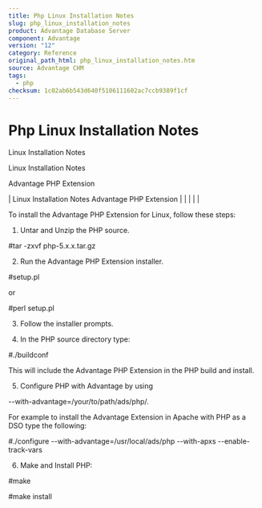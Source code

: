 ```yaml
---
title: Php Linux Installation Notes
slug: php_linux_installation_notes
product: Advantage Database Server
component: Advantage
version: "12"
category: Reference
original_path_html: php_linux_installation_notes.htm
source: Advantage CHM
tags:
  - php
checksum: 1c02ab6b543d640f5106111602ac7ccb9389f1cf
---
```


# Php Linux Installation Notes

Linux Installation Notes

Linux Installation Notes

Advantage PHP Extension

| Linux Installation Notes  Advantage PHP Extension |  |  |  |  |

To install the Advantage PHP Extension for Linux, follow these steps:

1) Untar and Unzip the PHP source.

#tar -zxvf php-5.x.x.tar.gz

2) Run the Advantage PHP Extension installer.

#setup.pl

or

#perl setup.pl

3) Follow the installer prompts.

4) In the PHP source directory type:

#./buildconf

This will include the Advantage PHP Extension in the PHP build and install.

5) Configure PHP with Advantage by using

--with-advantage=/your/to/path/ads/php/.

For example to install the Advantage Extension in Apache with PHP as a DSO type the following:

#./configure --with-advantage=/usr/local/ads/php --with-apxs --enable-track-vars

6) Make and Install PHP:

#make

#make install
